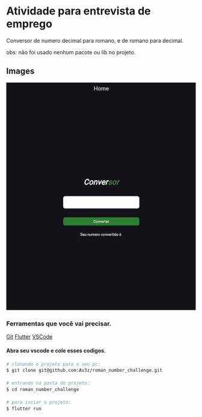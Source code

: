 # Atividade para entrevista de emprego

Conversor de numero decimal para romano, e de romano para decimal.

obs: não foi usado nenhum pacote ou lib no projeto.

## Images

![app](app.gif)


### Ferramentas que você vai precisar.

[Git](https://git-scm.com)
[Flutter](https://docs.flutter.dev/get-started/install)
[VSCode](https://code.visualstudio.com/)

#### Abra seu vscode e cole esses codigos.

```bash
# clonando o projeto para o seu pc:
$ git clone git@github.com:Av3z/roman_number_challenge.git

# entrando na pasta do projeto:
$ cd roman_number_challenge

# para inciar o projeto:
$ flutter run


